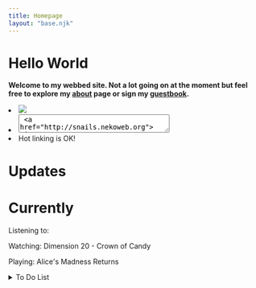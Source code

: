 ```yaml
---
title: Homepage
layout: "base.njk"
---
```


<script>
  // this script is under the MIT license (https://max.nekoweb.org/resources/license.txt)
                        
let username = "snails"; // UNLESS YOU HAVE A CUSTOM DOMAIN, Put your Nekoweb username here as a string

if (username === undefined && window.location.href.includes(".nekoweb.org")) {
  // if we know the site has a subdomain, we can use that as the username instead
  username = window.location.host.split(".")[0];
}

const getStats = async () => {
    const request = await fetch(`https://nekoweb.org/api/site/info/${username}`);
    const json = await request.json();

    const updated = new Date(json.updated_at).toLocaleDateString(); // Formats Last Updated text
    const created = new Date(json.created_at).toLocaleDateString(); // Formats Creation Date text

    document.getElementById("created").innerHTML = `<em>Created</em>: ${created}`;
    document.getElementById("updated").innerHTML = `<em>Updated</em>: ${updated}`;
    document.getElementById("visitors").innerHTML = `<em>Visits</em>: ${json.views}`;
    document.getElementById("followers").innerHTML = `<em>Followers</em>: ${json.followers}`;
};
getStats();
</script>

<div class="home">
  <div class="content">
  
  # Hello World

**Welcome to my webbed site. Not a lot going on at the moment but feel free to explore my [about](/about) page or sign my [guestbook](/guestbook).**

<li><img src="https://files.catbox.moe/jnq0ed.png"></li>
                    <li>
                      <textarea style="width: 300px;"> <a href="http://snails.nekoweb.org"><img src="https://files.catbox.moe/jnq0ed.png"></a></textarea>
                    </li>
                    <li>Hot linking is OK!</li>

</div>

  <div class="currently">

# Updates

<p></p>

# Currently

<p>Listening to:</p>
<p>Watching: Dimension 20 - Crown of Candy</p>
<p>Playing: Alice's Madness Returns</p>

<details>
<summary>To Do List</summary>

[ x ] fix mirrors
[ x ] about page
[ ] sitemap
[ ] guestbook
[ ] rss feed

</details>

<!--
# Stats
-->
<!--
<p id="created"></p>
<p id="updated"></p>
<p id="visitors"></p>
<p id="followers"></p> -->

</div>
</div>
